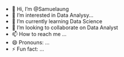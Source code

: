 - 👋 Hi, I’m @Samuelaung
- 👀 I’m interested in Data Analysy...
- 🌱 I’m currently learning Data Science
- 💞️ I’m looking to collaborate on Data Analyst
- 📫 How to reach me ...
- 😄 Pronouns: ...
- ⚡ Fun fact: ...

<!---
Samuelaung/Samuelaung is a ✨ special ✨ repository because its `README.md` (this file) appears on your GitHub profile.
You can click the Preview link to take a look at your changes.
--->
